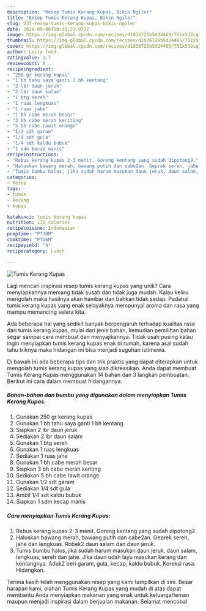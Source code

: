 ```yaml
---
description: "Resep Tumis Kerang Kupas, Bikin Ngiler"
title: "Resep Tumis Kerang Kupas, Bikin Ngiler"
slug: 237-resep-tumis-kerang-kupas-bikin-ngiler
date: 2020-09-06T18:38:21.972Z
image: https://img-global.cpcdn.com/recipes/d1936725b5d24465/751x532cq70/tumis-kerang-kupas-foto-resep-utama.jpg
thumbnail: https://img-global.cpcdn.com/recipes/d1936725b5d24465/751x532cq70/tumis-kerang-kupas-foto-resep-utama.jpg
cover: https://img-global.cpcdn.com/recipes/d1936725b5d24465/751x532cq70/tumis-kerang-kupas-foto-resep-utama.jpg
author: Leila Todd
ratingvalue: 3.7
reviewcount: 8
recipeingredient:
- "250 gr kerang kupas"
- "1 bh tahu saya ganti 1 bh kentang"
- "2 lbr daun jeruk"
- "2 lbr daun salam"
- "1 btg sereh"
- "1 ruas lengkuas"
- "1 ruas jahe"
- "1 bh cabe merah besar"
- "3 bh cabe merah keriting"
- "5 bh cabe rawit orange"
- "1/2 sdt garam"
- "1/4 sdt gula"
- "1/4 sdt kaldu bubuk"
- "1 sdm kecap manis"
recipeinstructions:
- "Rebus kerang kupas 2-3 menit. Goreng kentang yang sudah dipotong2."
- "Haluskan bawang merah, bawang putih dan cabe2an. Geprek sereh, jahe dan lengkuas. Robek2 daun salam dan daun jeruk."
- "Tumis bumbu halus, jika sudah harum masukan daun jeruk, daun salam, lengkuas, sereh dan jahe. Jika daun udah layu masukan kerang dan kentangnya. Aduk2 beri garam, gula, kecap, kaldu bubuk. Koreksi rasa. Hidangkan."
categories:
- Resep
tags:
- tumis
- kerang
- kupas

katakunci: tumis kerang kupas 
nutrition: 136 calories
recipecuisine: Indonesian
preptime: "PT30M"
cooktime: "PT56M"
recipeyield: "4"
recipecategory: Lunch

---
```



![Tumis Kerang Kupas](https://img-global.cpcdn.com/recipes/d1936725b5d24465/751x532cq70/tumis-kerang-kupas-foto-resep-utama.jpg)

Lagi mencari inspirasi resep tumis kerang kupas yang unik? Cara menyiapkannya memang tidak susah dan tidak juga mudah. Kalau keliru mengolah maka hasilnya akan hambar dan bahkan tidak sedap. Padahal tumis kerang kupas yang enak selayaknya mempunyai aroma dan rasa yang mampu memancing selera kita.



Ada beberapa hal yang sedikit banyak berpengaruh terhadap kualitas rasa dari tumis kerang kupas, mulai dari jenis bahan, kemudian pemilihan bahan segar sampai cara membuat dan menyajikannya. Tidak usah pusing kalau ingin menyiapkan tumis kerang kupas enak di rumah, karena asal sudah tahu triknya maka hidangan ini bisa menjadi suguhan istimewa.


Di bawah ini ada beberapa tips dan trik praktis yang dapat diterapkan untuk mengolah tumis kerang kupas yang siap dikreasikan. Anda dapat membuat Tumis Kerang Kupas menggunakan 14 bahan dan 3 langkah pembuatan. Berikut ini cara dalam membuat hidangannya.

<!--inarticleads1-->

##### Bahan-bahan dan bumbu yang digunakan dalam menyiapkan Tumis Kerang Kupas:

1. Gunakan 250 gr kerang kupas
1. Gunakan 1 bh tahu saya ganti 1 bh kentang
1. Siapkan 2 lbr daun jeruk
1. Sediakan 2 lbr daun salam
1. Gunakan 1 btg sereh
1. Gunakan 1 ruas lengkuas
1. Sediakan 1 ruas jahe
1. Gunakan 1 bh cabe merah besar
1. Siapkan 3 bh cabe merah keriting
1. Sediakan 5 bh cabe rawit orange
1. Gunakan 1/2 sdt garam
1. Sediakan 1/4 sdt gula
1. Ambil 1/4 sdt kaldu bubuk
1. Siapkan 1 sdm kecap manis




<!--inarticleads2-->

##### Cara menyiapkan Tumis Kerang Kupas:

1. Rebus kerang kupas 2-3 menit. Goreng kentang yang sudah dipotong2.
1. Haluskan bawang merah, bawang putih dan cabe2an. Geprek sereh, jahe dan lengkuas. Robek2 daun salam dan daun jeruk.
1. Tumis bumbu halus, jika sudah harum masukan daun jeruk, daun salam, lengkuas, sereh dan jahe. Jika daun udah layu masukan kerang dan kentangnya. Aduk2 beri garam, gula, kecap, kaldu bubuk. Koreksi rasa. Hidangkan.




Terima kasih telah menggunakan resep yang kami tampilkan di sini. Besar harapan kami, olahan Tumis Kerang Kupas yang mudah di atas dapat membantu Anda menyiapkan makanan yang enak untuk keluarga/teman maupun menjadi inspirasi dalam berjualan makanan. Selamat mencoba!
